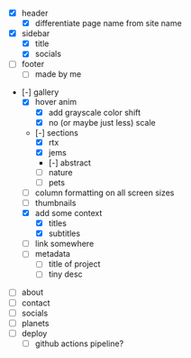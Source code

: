 * [x] header
    * [x] differentiate page name from site name
* [x] sidebar
    * [x] title
    * [x] socials
* [ ] footer
    * [ ] made by me
* [-] gallery
    * [x] hover anim
        * [x] add grayscale color shift
        * [x] no (or maybe just less) scale
    * [-] sections
        * [x] rtx
        * [x] jems
        * [-] abstract
        * [ ] nature
        * [ ] pets
    * [ ] column formatting on all screen sizes
    * [ ] thumbnails
    * [x] add some context
        * [x] titles
        * [x] subtitles
    * [ ] link somewhere
    * [ ] metadata
        * [ ] title of project
        * [ ] tiny desc
* [ ] about
* [ ] contact
* [ ] socials
* [ ] planets
* [ ] deploy
    * [ ] github actions pipeline?
